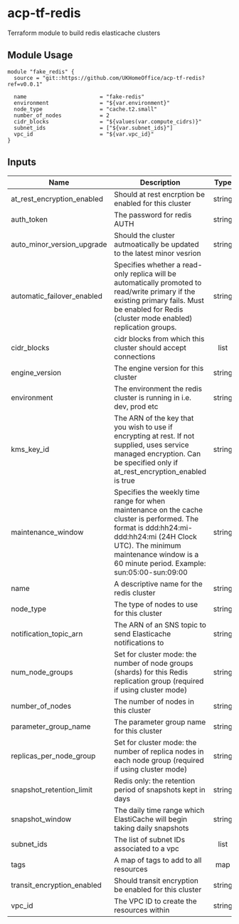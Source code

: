 # acp-tf-redis
Terraform module to build redis elasticache clusters

## Module Usage

```
module "fake_redis" {
  source = "git::https://github.com/UKHomeOffice/acp-tf-redis?ref=v0.0.1"

  name                       = "fake-redis"
  environment                = "${var.environment}"
  node_type                  = "cache.t2.small"
  number_of_nodes            = 2
  cidr_blocks                = "${values(var.compute_cidrs)}"
  subnet_ids                 = ["${var.subnet_ids}"]
  vpc_id                     = "${var.vpc_id}"
}
```

## Inputs

| Name | Description | Type | Default | Required |
|------|-------------|:----:|:-----:|:-----:|
| at\_rest\_encryption\_enabled | Should at rest encrption be enabled for this cluster | string | `"false"` | no |
| auth\_token | The password for redis AUTH | string | `""` | no |
| auto\_minor\_version\_upgrade | Should the cluster autmoatically be updated to the latest minor vesrion | string | `"false"` | no |
| automatic\_failover\_enabled | Specifies whether a read-only replica will be automatically promoted to read/write primary if the existing primary fails. Must be enabled for Redis \(cluster mode enabled\) replication groups. | string | `"false"` | no |
| cidr\_blocks | cidr blocks from which this cluster should accept connections | list | `<list>` | no |
| engine\_version | The engine version for this cluster | string | `"4.0.10"` | no |
| environment | The environment the redis cluster is running in i.e. dev, prod etc | string | n/a | yes |
| kms\_key\_id | The ARN of the key that you wish to use if encrypting at rest. If not supplied, uses service managed encryption. Can be specified only if at\_rest\_encryption\_enabled is true | string | `""` | no |
| maintenance_window | Specifies the weekly time range for when maintenance on the cache cluster is performed. The format is ddd:hh24:mi-ddd:hh24:mi (24H Clock UTC). The minimum maintenance window is a 60 minute period. Example: sun:05:00-sun:09:00 | string | n/a | yes |
| name | A descriptive name for the redis cluster | string | n/a | yes |
| node\_type | The type of nodes to use for this cluster | string | n/a | yes |
| notification\_topic\_arn | The ARN of an SNS topic to send Elasticache notifications to | string | `""` | no |
| num\_node\_groups | Set for cluster mode: the number of node groups \(shards\) for this Redis replication group \(required if using cluster mode\) | string | `""` | no |
| number\_of\_nodes | The number of nodes in this cluster | string | `""` | no |
| parameter\_group\_name | The parameter group name for this cluster | string | `"default.redis4.0"` | no |
| replicas\_per\_node\_group | Set for cluster mode: the number of replica nodes in each node group \(required if using cluster mode\) | string | `""` | no |
| snapshot\_retention\_limit | Redis only: the retention period of snapshots kept in days | string | `""` | no |
| snapshot\_window | The daily time range which ElastiCache will begin taking daily snapshots | string | `""` | no |
| subnet\_ids | The list of subnet IDs associated to a vpc | list | `<list>` | no |
| tags | A map of tags to add to all resources | map | `<map>` | no |
| transit\_encryption\_enabled | Should transit encryption be enabled for this cluster | string | `"false"` | no |
| vpc\_id | The VPC ID to create the resources within | string | n/a | yes |
